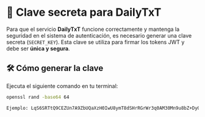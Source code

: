 # 🔐 Clave secreta para DailyTxT

Para que el servicio **DailyTxT** funcione correctamente y mantenga la seguridad en el sistema de autenticación, es necesario generar una clave secreta (`SECRET_KEY`). Esta clave se utiliza para firmar los tokens JWT y debe ser **única y segura**.

## 🛠 Cómo generar la clave

Ejecuta el siguiente comando en tu terminal:

```bash
openssl rand -base64 64

Ejemplo: LqS6SRTtQ9CEZUn7A9ZbUQaXzH0IwU8ymT8dSHrRGrWr3q0AM30Mn9u8bZ+DyQ61eh+g5mgvqFwKHtVkGHMdxw==
